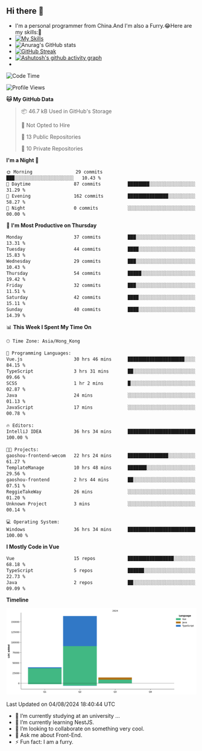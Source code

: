 ## Hi there 👋
- I'm a personal programmer from China.And I'm also a Furry.😂Here are my skills:🤔
- [![My Skills](https://skillicons.dev/icons?i=js,html,css,vue,typescript,java,golang)](https://skillicons.dev)
- ![Anurag's GitHub stats](https://github-readme-stats.vercel.app/api?username=FluffyChi-Xing&count_private=true&show_icons=true&theme=radical)
- [![GitHub Streak](https://streak-stats.demolab.com/?user=FluffyChi-Xing)](https://git.io/streak-stats)
- [![Ashutosh's github activity graph](https://github-readme-activity-graph.vercel.app/graph?username=FluffyChi-Xing&theme=github-compact)](https://github.com/ashutosh00710/github-readme-activity-graph)
- <!--START_SECTION:waka-->
![Code Time](http://img.shields.io/badge/Code%20Time-183%20hrs%2027%20mins-blue)

![Profile Views](http://img.shields.io/badge/Profile%20Views-0-blue)

**🐱 My GitHub Data** 

> 📦 46.7 kB Used in GitHub's Storage 
 > 
> 🚫 Not Opted to Hire
 > 
> 📜 13 Public Repositories 
 > 
> 🔑 10 Private Repositories 
 > 
**I'm a Night 🦉** 

```text
🌞 Morning                29 commits          ███░░░░░░░░░░░░░░░░░░░░░░   10.43 % 
🌆 Daytime                87 commits          ████████░░░░░░░░░░░░░░░░░   31.29 % 
🌃 Evening                162 commits         ███████████████░░░░░░░░░░   58.27 % 
🌙 Night                  0 commits           ░░░░░░░░░░░░░░░░░░░░░░░░░   00.00 % 
```
📅 **I'm Most Productive on Thursday** 

```text
Monday                   37 commits          ███░░░░░░░░░░░░░░░░░░░░░░   13.31 % 
Tuesday                  44 commits          ████░░░░░░░░░░░░░░░░░░░░░   15.83 % 
Wednesday                29 commits          ███░░░░░░░░░░░░░░░░░░░░░░   10.43 % 
Thursday                 54 commits          █████░░░░░░░░░░░░░░░░░░░░   19.42 % 
Friday                   32 commits          ███░░░░░░░░░░░░░░░░░░░░░░   11.51 % 
Saturday                 42 commits          ████░░░░░░░░░░░░░░░░░░░░░   15.11 % 
Sunday                   40 commits          ████░░░░░░░░░░░░░░░░░░░░░   14.39 % 
```


📊 **This Week I Spent My Time On** 

```text
🕑︎ Time Zone: Asia/Hong_Kong

💬 Programming Languages: 
Vue.js                   30 hrs 46 mins      █████████████████████░░░░   84.15 % 
TypeScript               3 hrs 31 mins       ██░░░░░░░░░░░░░░░░░░░░░░░   09.66 % 
SCSS                     1 hr 2 mins         █░░░░░░░░░░░░░░░░░░░░░░░░   02.87 % 
Java                     24 mins             ░░░░░░░░░░░░░░░░░░░░░░░░░   01.13 % 
JavaScript               17 mins             ░░░░░░░░░░░░░░░░░░░░░░░░░   00.78 % 

🔥 Editors: 
IntelliJ IDEA            36 hrs 34 mins      █████████████████████████   100.00 % 

🐱‍💻 Projects: 
gaoshou-frontend-wecom   22 hrs 24 mins      ███████████████░░░░░░░░░░   61.27 % 
TemplateManage           10 hrs 48 mins      ███████░░░░░░░░░░░░░░░░░░   29.56 % 
gaoshou-frontend         2 hrs 44 mins       ██░░░░░░░░░░░░░░░░░░░░░░░   07.51 % 
ReggieTakeWay            26 mins             ░░░░░░░░░░░░░░░░░░░░░░░░░   01.20 % 
Unknown Project          3 mins              ░░░░░░░░░░░░░░░░░░░░░░░░░   00.14 % 

💻 Operating System: 
Windows                  36 hrs 34 mins      █████████████████████████   100.00 % 
```

**I Mostly Code in Vue** 

```text
Vue                      15 repos            █████████████████░░░░░░░░   68.18 % 
TypeScript               5 repos             ██████░░░░░░░░░░░░░░░░░░░   22.73 % 
Java                     2 repos             ██░░░░░░░░░░░░░░░░░░░░░░░   09.09 % 
```



**Timeline**

![Lines of Code chart](https://raw.githubusercontent.com/FluffyChi-Xing/FluffyChi-Xing/main/assets/bar_graph.png)


 Last Updated on 04/08/2024 18:40:44 UTC
<!--END_SECTION:waka-->
- 🔭 I’m currently studying at an university ...
- 🌱 I’m currently learning NestJS.
- 👯 I’m looking to collaborate on something very cool.
- 💬 Ask me about Front-End.
- ⚡ Fun fact: I am a furry.
